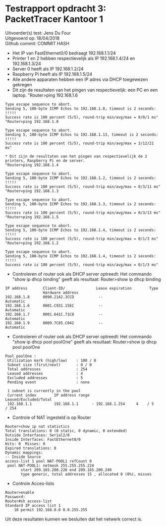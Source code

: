 # Testrapport opdracht 3: PacketTracer Kantoor 1

Uitvoerder(s) test: Jens Du Four        
Uitgevoerd op: 18/04/2018  
Github commit:  COMMIT HASH


* Het IP van FastEthernet0/0 bedraagt 192.168.1.1/24
* Printer 1 en 2 hebben respectievelijk als IP 192.168.1.4/24 en 192.168.1.3/24
* Server 0 heeft als IP 192.168.1.2/24
* Raspberry Pi heeft als IP 192.168.1.5/24
* Alle andere apparaten hebben een IP adres via DHCP toegewezen gekregen
* Dit zijn de resultaten van het pingen van respectievelijk: een PC en een laptop.
  "Router>ping 192.168.1.6
```
Type escape sequence to abort.
Sending 5, 100-byte ICMP Echos to 192.168.1.8, timeout is 2 seconds:
!!!!!
Success rate is 100 percent (5/5), round-trip min/avg/max = 0/0/1 ms"
"Router>ping 192.168.1.8

Type escape sequence to abort.
Sending 5, 100-byte ICMP Echos to 192.168.1.13, timeout is 2 seconds:
!!!!!
Success rate is 100 percent (5/5), round-trip min/avg/max = 3/12/21 ms"

* Dit zijn de resultaten van het pingen van respectievelijk de 2 printers, Raspberry Pi en de server.
"Router>ping 192.168.1.4

Type escape sequence to abort.
Sending 5, 100-byte ICMP Echos to 192.168.1.2, timeout is 2 seconds:
!!!!!
Success rate is 100 percent (5/5), round-trip min/avg/max = 0/3/11 ms"
"Router>ping 192.168.1.3

Type escape sequence to abort.
Sending 5, 100-byte ICMP Echos to 192.168.1.3, timeout is 2 seconds:
!!!!!
Success rate is 100 percent (5/5), round-trip min/avg/max = 0/3/13 ms"
"Router>ping 192.168.1.5

Type escape sequence to abort.
Sending 5, 100-byte ICMP Echos to 192.168.1.4, timeout is 2 seconds:
!!!!!
Success rate is 100 percent (5/5), round-trip min/avg/max = 0/1/3 ms"
"Router>ping 192.168.1.2

Type escape sequence to abort.
Sending 5, 100-byte ICMP Echos to 192.168.1.4, timeout is 2 seconds:
!!!!!
Success rate is 100 percent (5/5), round-trip min/avg/max = 0/1/3 ms"
```
* Controleren of router ook als DHCP server optreedt: Het commando "show ip dhcp binding" geeft als resultaat:
Router>show ip dhcp binding
```
IP address       Client-ID/              Lease expiration        Type
                 Hardware address
192.168.1.8      0090.2142.3CCD           --                     Automatic
192.168.1.6      0001.C931.15EC           --                     Automatic
192.168.1.7      0001.641C.71C8           --                     Automatic
192.168.1.9      0009.7C85.C042           --                     Automatic
```
* Controleren of router ook als DHCP server optreedt: Het commando "show ip dhcp pool poolOne" geeft als resultaat:
Router>show ip dhcp pool poolOne
```
Pool poolOne :
 Utilization mark (high/low)    : 100 / 0
 Subnet size (first/next)       : 0 / 0
 Total addresses                : 254
 Leased addresses               : 4
 Excluded addresses             : 5
 Pending event                  : none

 1 subnet is currently in the pool
 Current index        IP address range                    Leased/Excluded/Total
 192.168.1.1          192.168.1.1      - 192.168.1.254     4    / 5     / 254
```

* Controle of NAT ingesteld is op Router
```
Router>show ip nat statistics
Total translations: 0 (0 static, 0 dynamic, 0 extended)
Outside Interfaces: Serial2/0
Inside Interfaces: FastEthernet0/0
Hits: 0  Misses: 0
Expired translations: 0
Dynamic mappings:
-- Inside Source
access-list 1 pool NAT-POOL1 refCount 0
 pool NAT-POOL1: netmask 255.255.255.224
       start 209.165.200.226 end 209.165.200.240
       type generic, total addresses 15 , allocated 0 (0%), misses
```

* Controle Acces-lists
```
Router>enable
Password:
Router#sh access-list
Standard IP access list 1
    10 permit 192.168.0.0 0.0.255.255
```



 Uit deze resultaten kunnen we besluiten dat het netwerk correct is.
